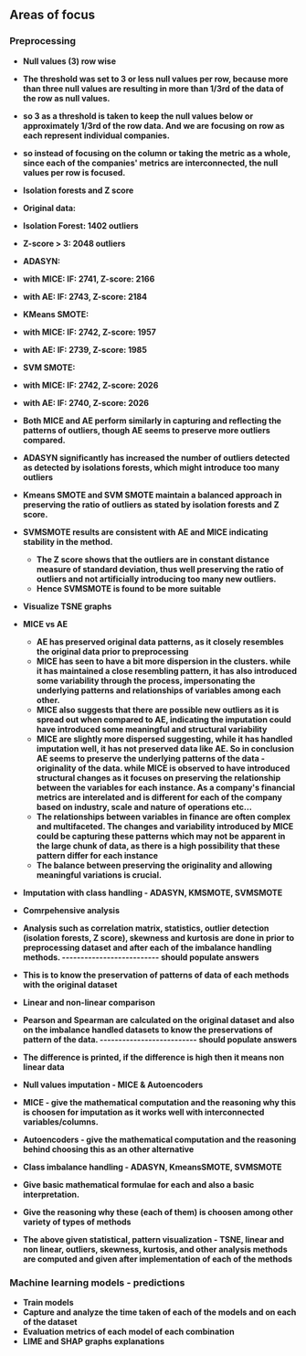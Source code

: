 ## Areas of focus

### Preprocessing

- <b>Null values (3) row wise<b> 
- The threshold was set to 3 or less null values per row, because more than three null values are resulting in more than 1/3rd of the data of the row as null values. 
- so 3 as a threshold is taken to keep the null values below or approximately 1/3rd of the row data. And we are focusing on row as each represent individual companies.
- so instead of focusing on the column or taking the metric as a whole, since each of the companies' metrics are interconnected, the null values per row is focused.


- <b>Isolation forests and Z score<b>

- Original data:
- Isolation Forest: 1402 outliers
- Z-score > 3: 2048 outliers

- ADASYN:
- with MICE: IF: 2741, Z-score: 2166
- with AE: IF: 2743, Z-score: 2184

- KMeans SMOTE:
- with MICE: IF: 2742, Z-score: 1957
- with AE: IF: 2739, Z-score: 1985

- SVM SMOTE:
- with MICE: IF: 2742, Z-score: 2026
- with AE: IF: 2740, Z-score: 2026

- Both MICE and AE perform similarly in capturing and reflecting the patterns of outliers, though AE seems to preserve more outliers compared.
- ADASYN significantly has increased the number of outliers detected as detected by isolations forests, which might introduce too many outliers
- Kmeans SMOTE and SVM SMOTE maintain a balanced approach in preserving the ratio of outliers as stated by isolation forests and Z score.
- SVMSMOTE results are consistent with AE and MICE indicating stability in the method.
  - The Z score shows that the outliers are in constant distance measure of standard deviation, thus well preserving the ratio of outliers and not artificially introducing too many new outliers.
  - Hence SVMSMOTE is found to be more suitable


- <b>Visualize TSNE graphs<b>
- MICE vs AE
  - AE has preserved original data patterns, as it closely resembles the original data prior to preprocessing
  - MICE has seen to have a bit more dispersion in the clusters. while it has maintained a close resembling pattern, it has also introduced some variability through the process, impersonating the underlying patterns and relationships of variables among each other.
  - MICE also suggests that there are possible new outliers as it is spread out when compared to AE, indicating the imputation could have introduced some meaningful and structural variability
  - MICE are slightly more dispersed suggesting, while it has handled imputation well, it has not preserved data like AE. So in conclusion AE seems to preserve the underlying patterns of the data - originality of the data. while MICE is observed to have introduced structural changes as it focuses on preserving the relationship between the variables for each instance. As a company's financial metrics are interelated and is different for each of the company based on industry, scale and nature of operations etc...
  - The relationships between variables in finance are often complex and multifaceted. The changes and variability introduced by MICE could be capturing these patterns which may not be apparent in the large chunk of data, as there is a high possibility that these pattern differ for each instance
  - The balance between preserving the originality and allowing meaningful variations is crucial.
- Imputation with class handling - ADASYN, KMSMOTE, SVMSMOTE


- <b>Comrpehensive analysis<b>
- Analysis such as correlation matrix, statistics, outlier detection (isolation forests, Z score), skewness and kurtosis are done in prior to preprocessing dataset and after each of the imbalance handling methods.
-------------------------- should populate answers
- This is to know the preservation of patterns of data of each methods with the original dataset


- <b>Linear and non-linear comparison<b>
- Pearson and Spearman are calculated on the original dataset and also on the imbalance handled datasets to know the preservations of pattern of the data.
-------------------------- should populate answers
- The difference is printed, if the difference is high then it means non linear data


- <b>Null values imputation - MICE & Autoencoders<b>
- MICE - give the mathematical computation and the reasoning why this is choosen for imputation as it works well with interconnected variables/columns.
- Autoencoders - give the mathematical computation and the reasoning behind choosing this as an other alternative

  
- <b>Class imbalance handling - ADASYN, KmeansSMOTE, SVMSMOTE
- Give basic mathematical formulae for each and also a basic interpretation. 
- Give the reasoning why these (each of them) is choosen among other variety of types of methods
- The above given statistical, pattern visualization - TSNE, linear and non linear, outliers, skewness, kurtosis, and other analysis methods are computed and given after implementation of each of the methods


### Machine learning models - predictions

- <b>Train models<b>
- Capture and analyze the time taken of each of the models and on each of the dataset
- Evaluation metrics of each model of each combination
- LIME and SHAP graphs explanations
